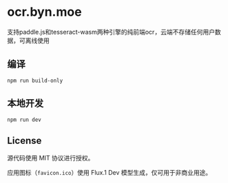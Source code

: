 # ocr.byn.moe

支持paddle.js和tesseract-wasm两种引擎的纯前端ocr，云端不存储任何用户数据，可离线使用

## 编译

```
npm run build-only
```

## 本地开发

```
npm run dev
```

## License

源代码使用 MIT 协议进行授权。

应用图标（`favicon.ico`）使用 Flux.1 Dev 模型生成，仅可用于非商业用途。
